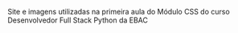 Site e imagens utilizadas na primeira aula do Módulo CSS do curso Desenvolvedor Full Stack Python da EBAC
